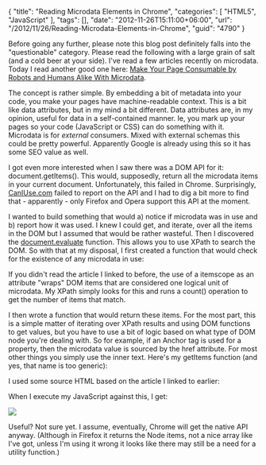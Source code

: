 {
	"title": "Reading Microdata Elements in Chrome",
	"categories": [
		"HTML5",
		"JavaScript"
	],
	"tags": [],
	"date": "2012-11-26T15:11:00+06:00",
	"url": "/2012/11/26/Reading-Microdata-Elements-in-Chrome",
	"guid": "4790"
}

Before going any further, please note this blog post definitely falls into the "questionable" category. Please read the following with a large grain of salt (and a cold beer at your side). I've read a few articles recently on microdata. Today I read another good one here: <a href="http://html5hacks.com/blog/2012/11/21/make-your-page-consumable-by-robots-and-humans-alike-with-microdata/">Make Your Page Consumable by Robots and Humans Alike With Microdata</a>.
<!--more-->
The concept is rather simple. By embedding a bit of metadata into your code, you make your pages have machine-readable context. This is a bit like data attributes, but in my mind a bit different. Data attributes are, in my opinion, useful for data in a self-contained manner. Ie, you mark up your pages so your code (JavaScript or CSS) can do something with it. Microdata is for <i>external</i> consumers. Mixed with external schemas this could be pretty powerful. Apparently Google is already using this so it has some SEO value as well.

I got even more interested when I saw there was a DOM API for it: document.getItems(). This would, supposedly, return all the microdata items in your current document. Unfortunately, this failed in Chrome. Surprisingly, <a href="http://www.caniuse.com">CanIUse.com</a> failed to report on the API and I had to dig a bit more to find that - apparently - only Firefox and Opera support this API at the moment. 

I wanted to build something that would a) notice if microdata was in use and b) report how it was used. I knew I could get, and iterate, over all the items in the DOM but I assumed that would be rather wasteful. Then I discovered the <a href="https://developer.mozilla.org/en-US/docs/DOM/document.evaluate">document.evaluate</a> function. This allows you to use XPath to search the DOM. So with that at my disposal, I first created a function that would check for the existence of any microdata in use:

<script src="https://gist.github.com/4150363.js?file=gistfile1.js"></script>

If you didn't read the article I linked to before, the use of a itemscope as an attribute "wraps" DOM items that are considered one logical unit of microdata. My XPath simply looks for this and runs a count() operation to get the number of items that match.

I then wrote a function that would return these items. For the most part, this is a simple matter of iterating over XPath results and using DOM functions to get values, but you have to use a bit of logic based on what type of DOM node you're dealing with. So for example, if an Anchor tag is used for a property, then the microdata value is sourced by the href attribute. For most other things you simply use the inner text. Here's my getItems function (and yes, that name is too generic):

<script src="https://gist.github.com/4150389.js?file=gistfile1.js"></script>

I used some source HTML based on the article I linked to earlier:

<script src="https://gist.github.com/4150394.js?file=gistfile1.html"></script>

When I execute my JavaScript against this, I get:

<img src="https://static.raymondcamden.com/images/screenshot40.png" />

Useful? Not sure yet. I assume, eventually, Chrome will get the native API anyway. (Although in Firefox it returns the Node items, not a nice array like I've got, unless I'm using it wrong it looks like there may still be a need for a utility function.)